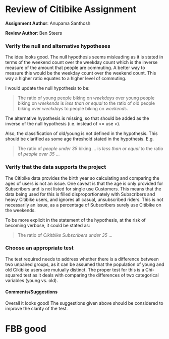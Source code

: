 # Review of Citibike Assignment
**Assignment Author**: Anupama Santhosh

**Review Author**: Ben Steers

### Verify the null and alternative hypotheses
The idea looks good. The null hypothesis seems misleading as it is stated in terms of the weekend count over the weekday count which is the inverse measure of the amount that people are commuting. A better way to measure this would be the weekday count over the weekend count. This way a higher ratio equates to a higher level of commuting.

I would update the null hypothesis to be:
> The ratio of young people biking on *weekdays* over young people biking on *weekends* is *less than or equal* to the ratio of old people biking over *weekdays* to people biking on *weekends*.

The alternative hypothesis is missing, so that should be added as the inverse of the null hypothesis (i.e. instead of <= use >).

Also, the classification of old/young is not defined in the hypothesis. This should be clarified as some age threshold stated in the hypothesis.
E.g.
> The ratio of *people under 35* biking ... is *less than or equal* to the ratio of *people over 35* ...

### Verify that the data supports the project
The Citibike data provides the birth year so calculating and comparing the ages of users is not an issue. One caveat is that the age is only provided for Subscribers and is not listed for single use Customers. This means that the data being used for this is filled disproportionately with Subscribers and heavy Citibike users, and ignores all casual, unsubscribed riders. This is not necessarily an issue, as a percentage of Subscribers surely use Citibike on the weekends.

To be more explicit in the statement of the hypothesis, at the risk of becoming verbose, it could be stated as:
> The ratio of *Cikitbike Subscribers under 35* ...

### Choose an appropriate test
The test required needs to address whether there is a difference between two unpaired groups, as it can be assumed that the population of young and old Cikibike users are mutually distinct. The proper test for this is a Chi-squared test as it deals with comparing the differences of two categorical variables (young vs. old).

#### Comments/Suggestions
Overall it looks good! The suggestions given above should be considered to improve the clarity of the test. 

# FBB good
